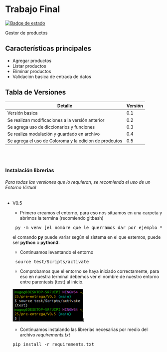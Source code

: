 
# Trabajo Final

[![Badge de estado](https://img.shields.io/badge/estado-activo-brightgreen)](https://github.com/MagoGaro/TalentoTech-Python-2025)

Gestor de productos

## Características principales

- Agregar productos
- Listar productos
- Eliminar productos
- Validación basica de entrada de datos

## Tabla de Versiones

| Detalle |  Versión |
|----------------|----------|
| Versión basica          |   0.1    |
| Se realizan modificaciones a la versión anterior          |   0.2    |
| Se agrega uso de diccionarios y funciones          |   0.3    |
| Se realiza modulación y guardado en archivo          |   0.4    |
| Se agrega el uso de Coloroma y la edicion de prodcutos          |   0.5    |

<br>
<br>

### Instalación librerias

###### Para todas las versiones que lo requieran, se recomienda el uso de un Entorno Virtual

- V0.5
  - Primero creamos el entorno, para eso nos situamos en una carpeta y abrimos la termina (recomiendo gitbash)
  <pre> py -m venv [el nombre que le querramos dar por ejemplo **test**] </pre>
  el comando **py** puede variar según el sistema en el que estemos, puede ser **python** o **python3**.

  - Continuamos levantando el entorno
  <pre> source test/Scripts/activate </pre>

  - Comprobamos que el entorno se haya iniciado correctamente, para eso en nuestra terminal debemos ver el nombre de nuestro entorno entre parentesis (test) al inicio.

  ![Imagen de comprobación](img/comprobar_venv.png))
  

  - Continuamos instalando las librerias necesarias por medio del archivo *requirements.txt*

  <pre>pip install -r requirements.txt</pre>
